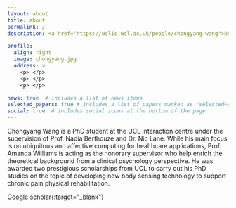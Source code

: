 ```yaml
---
layout: about
title: about
permalink: /
description: <a href="https://uclic.ucl.ac.uk/people/chongyang-wang">University College London</a>. 66-72, Gower St, London, UK

profile:
  align: right
  image: chongyang.jpg 
  address: >
    <p> </p>
    <p> </p>
    <p> </p>

news: true  # includes a list of news items
selected_papers: true # includes a list of papers marked as "selected={true}"
social: true  # includes social icons at the bottom of the page
---
```


Chongyang Wang is a PhD student at the UCL interaction centre under the supervision of Prof. Nadia Berthouze and Dr. Nic Lane. While his main focus is on ubiquitous and affective computing for healthcare applications, Prof. Amanda Williams is acting as the honorary supervisor who help enrich the theoretical background from a clinical psychology perspective. He was awarded two prestigious scholarships from UCL to carry out his PhD studies on the topic of developing new body sensing technology to support chronic pain physical rehabilitation.

[Google scholar](https://scholar.google.com/citations?user=H7VBxLgAAAAJ&hl=en){:target="\_blank"}





